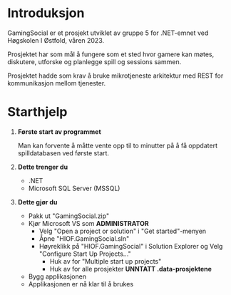 # Introduksjon
GamingSocial er et prosjekt utviklet av gruppe 5 for .NET-emnet ved Høgskolen I Østfold, våren 2023.

Prosjektet har som mål å fungere som et sted hvor gamere kan møtes, diskutere, utforske og planlegge spill og sessions sammen.

Prosjektet hadde som krav å bruke mikrotjeneste arkitektur med REST for kommunikasjon mellom tjenester.

# Starthjelp 
1.   __Første start av programmet__

        Man kan forvente å måtte vente opp til to minutter på å få oppdatert spilldatabasen ved første start.

2.	__Dette trenger du__
    + .NET
    + Microsoft SQL Server (MSSQL)


3.	__Dette gjør du__
    + Pakk ut "GamingSocial.zip"
    + Kjør Microsoft VS som __ADMINISTRATOR__
        + Velg "Open a project or solution" i "Get started"-menyen
        + Åpne "HIOF.GamingSocial.sln"
        + Høyreklikk på "HIOF.GamingSocial" i Solution Explorer og Velg "Configure Start Up Projects..."
            + Huk av for "Multiple start up projects"
            + Huk av for alle prosjekter __UNNTATT .data-prosjektene__
    + Bygg applikasjonen
    + Applikasjonen er nå klar til å brukes
